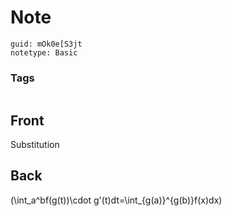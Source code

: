 # Note
```
guid: mOk0e[S3jt
notetype: Basic
```

### Tags
```
```

## Front
Substitution

## Back
\(\int_a^bf(g(t))\cdot g'(t)dt=\int_{g(a)}^{g(b)}f(x)dx\)
